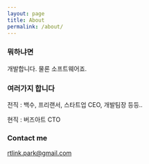```yaml
---
layout: page
title: About
permalink: /about/
---
```


### 뭐하냐면 

개발합니다. 물론 소프트웨어죠.

### 여러가지 합니다

전직 : 백수, 프리랜서, 스타트업 CEO, 개발팀장 등등..

현직 : 버즈아트 CTO

### Contact me

[rtlink.park@gmail.com](mailto:rtlink.park@gmail.com)